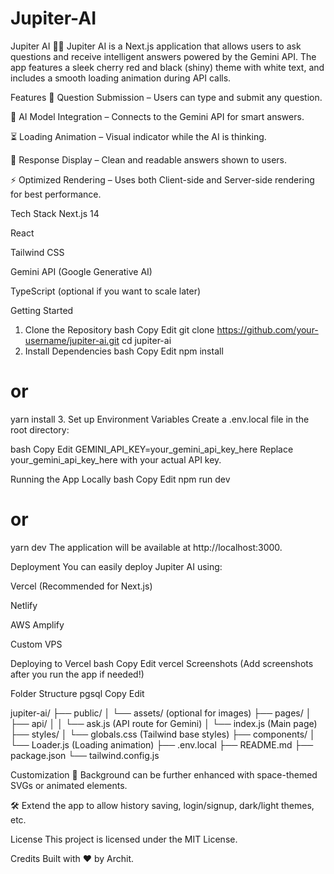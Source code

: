 # Jupiter-AI
Jupiter AI 🚀✨
Jupiter AI is a Next.js application that allows users to ask questions and receive intelligent answers powered by the Gemini API.
The app features a sleek cherry red and black (shiny) theme with white text, and includes a smooth loading animation during API calls.

Features
🚀 Question Submission – Users can type and submit any question.

🤖 AI Model Integration – Connects to the Gemini API for smart answers.

⏳ Loading Animation – Visual indicator while the AI is thinking.

📜 Response Display – Clean and readable answers shown to users.

⚡ Optimized Rendering – Uses both Client-side and Server-side rendering for best performance.

Tech Stack
Next.js 14

React

Tailwind CSS

Gemini API (Google Generative AI)

TypeScript (optional if you want to scale later)

Getting Started
1. Clone the Repository
bash
Copy
Edit
git clone https://github.com/your-username/jupiter-ai.git
cd jupiter-ai
2. Install Dependencies
bash
Copy
Edit
npm install
# or
yarn install
3. Set up Environment Variables
Create a .env.local file in the root directory:

bash
Copy
Edit
GEMINI_API_KEY=your_gemini_api_key_here
Replace your_gemini_api_key_here with your actual API key.

Running the App Locally
bash
Copy
Edit
npm run dev
# or
yarn dev
The application will be available at http://localhost:3000.

Deployment
You can easily deploy Jupiter AI using:

Vercel (Recommended for Next.js)

Netlify

AWS Amplify

Custom VPS

Deploying to Vercel
bash
Copy
Edit
vercel
Screenshots
(Add screenshots after you run the app if needed!)

Folder Structure
pgsql
Copy
Edit

jupiter-ai/
├── public/
│   └── assets/ (optional for images)
├── pages/
│   ├── api/
│   │   └── ask.js (API route for Gemini)
│   └── index.js (Main page)
├── styles/
│   └── globals.css (Tailwind base styles)
├── components/
│   └── Loader.js (Loading animation)
├── .env.local
├── README.md
├── package.json
└── tailwind.config.js



Customization
🌌 Background can be further enhanced with space-themed SVGs or animated elements.

🛠️ Extend the app to allow history saving, login/signup, dark/light themes, etc.

License
This project is licensed under the MIT License.

Credits
Built with ❤️ by Archit.


